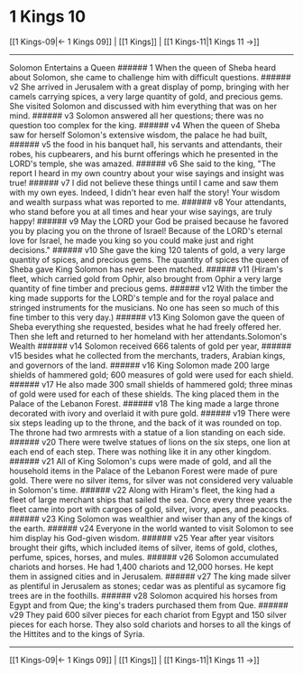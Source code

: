 # 1 Kings 10

[[1 Kings-09|← 1 Kings 09]] | [[1 Kings]] | [[1 Kings-11|1 Kings 11 →]]
***

Solomon Entertains a Queen ###### 1 When the queen of Sheba heard about Solomon, she came to challenge him with difficult questions. ###### v2 She arrived in Jerusalem with a great display of pomp, bringing with her camels carrying spices, a very large quantity of gold, and precious gems. She visited Solomon and discussed with him everything that was on her mind. ###### v3 Solomon answered all her questions; there was no question too complex for the king. ###### v4 When the queen of Sheba saw for herself Solomon's extensive wisdom, the palace he had built, ###### v5 the food in his banquet hall, his servants and attendants, their robes, his cupbearers, and his burnt offerings which he presented in the LORD's temple, she was amazed. ###### v6 She said to the king, "The report I heard in my own country about your wise sayings and insight was true! ###### v7 I did not believe these things until I came and saw them with my own eyes. Indeed, I didn't hear even half the story! Your wisdom and wealth surpass what was reported to me. ###### v8 Your attendants, who stand before you at all times and hear your wise sayings, are truly happy! ###### v9 May the LORD your God be praised because he favored you by placing you on the throne of Israel! Because of the LORD's eternal love for Israel, he made you king so you could make just and right decisions." ###### v10 She gave the king 120 talents of gold, a very large quantity of spices, and precious gems. The quantity of spices the queen of Sheba gave King Solomon has never been matched. ###### v11 (Hiram's fleet, which carried gold from Ophir, also brought from Ophir a very large quantity of fine timber and precious gems. ###### v12 With the timber the king made supports for the LORD's temple and for the royal palace and stringed instruments for the musicians. No one has seen so much of this fine timber to this very day.) ###### v13 King Solomon gave the queen of Sheba everything she requested, besides what he had freely offered her. Then she left and returned to her homeland with her attendants.Solomon's Wealth ###### v14 Solomon received 666 talents of gold per year, ###### v15 besides what he collected from the merchants, traders, Arabian kings, and governors of the land. ###### v16 King Solomon made 200 large shields of hammered gold; 600 measures of gold were used for each shield. ###### v17 He also made 300 small shields of hammered gold; three minas of gold were used for each of these shields. The king placed them in the Palace of the Lebanon Forest. ###### v18 The king made a large throne decorated with ivory and overlaid it with pure gold. ###### v19 There were six steps leading up to the throne, and the back of it was rounded on top. The throne had two armrests with a statue of a lion standing on each side. ###### v20 There were twelve statues of lions on the six steps, one lion at each end of each step. There was nothing like it in any other kingdom. ###### v21 All of King Solomon's cups were made of gold, and all the household items in the Palace of the Lebanon Forest were made of pure gold. There were no silver items, for silver was not considered very valuable in Solomon's time. ###### v22 Along with Hiram's fleet, the king had a fleet of large merchant ships that sailed the sea. Once every three years the fleet came into port with cargoes of gold, silver, ivory, apes, and peacocks. ###### v23 King Solomon was wealthier and wiser than any of the kings of the earth. ###### v24 Everyone in the world wanted to visit Solomon to see him display his God-given wisdom. ###### v25 Year after year visitors brought their gifts, which included items of silver, items of gold, clothes, perfume, spices, horses, and mules. ###### v26 Solomon accumulated chariots and horses. He had 1,400 chariots and 12,000 horses. He kept them in assigned cities and in Jerusalem. ###### v27 The king made silver as plentiful in Jerusalem as stones; cedar was as plentiful as sycamore fig trees are in the foothills. ###### v28 Solomon acquired his horses from Egypt and from Que; the king's traders purchased them from Que. ###### v29 They paid 600 silver pieces for each chariot from Egypt and 150 silver pieces for each horse. They also sold chariots and horses to all the kings of the Hittites and to the kings of Syria.

***
[[1 Kings-09|← 1 Kings 09]] | [[1 Kings]] | [[1 Kings-11|1 Kings 11 →]]
